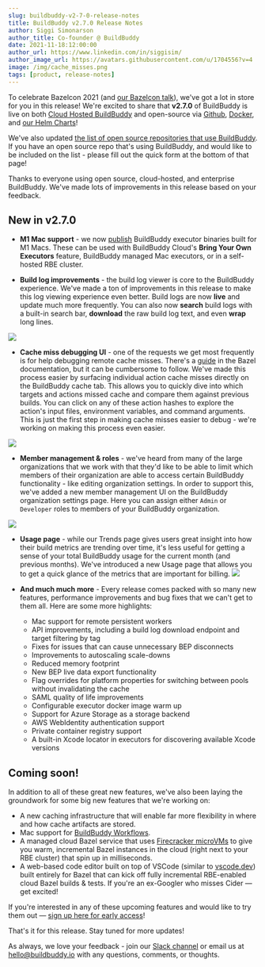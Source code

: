 ```yaml
---
slug: buildbuddy-v2-7-0-release-notes
title: BuildBuddy v2.7.0 Release Notes
author: Siggi Simonarson
author_title: Co-founder @ BuildBuddy
date: 2021-11-18:12:00:00
author_url: https://www.linkedin.com/in/siggisim/
author_image_url: https://avatars.githubusercontent.com/u/1704556?v=4
image: /img/cache_misses.png
tags: [product, release-notes]
---
```


To celebrate Bazelcon 2021 (and [our Bazelcon talk](https://opensourcelive.withgoogle.com/events/bazelcon2021?talk=bazel-in-the-cloud)), we've got a lot in store for you in this release! We're excited to share that **v2.7.0** of BuildBuddy is live on both [Cloud Hosted BuildBuddy](https://app.buildbuddy.io/) and open-source via [Github](https://github.com/buildbuddy-io/buildbuddy), [Docker](https://github.com/buildbuddy-io/buildbuddy/blob/master/docs/on-prem.md#docker-image), and [our Helm Charts](https://github.com/buildbuddy-io/buildbuddy-helm)!

We've also updated [the list of open source repositories that use BuildBuddy](https://www.buildbuddy.io/open-source-repos). If you have an open source repo that's using BuildBuddy, and would like to be included on the list - please fill out the quick form at the bottom of that page!

Thanks to everyone using open source, cloud-hosted, and enterprise BuildBuddy. We've made lots of improvements in this release based on your feedback.

## New in v2.7.0

- **M1 Mac support** - we now [publish](https://github.com/buildbuddy-io/buildbuddy/releases/tag/v2.7.0) BuildBuddy executor binaries built for M1 Macs. These can be used with BuildBuddy Cloud's **Bring Your Own Executors** feature, BuildBuddy managed Mac executors, or in a self-hosted RBE cluster.

- **Build log improvements** - the build log viewer is core to the BuildBuddy experience. We've made a ton of improvements in this release to make this log viewing experience even better. Build logs are now **live** and update much more frequently. You can also now **search** build logs with a built-in search bar, **download** the raw build log text, and even **wrap** long lines.

![](images/build_logs.png)

- **Cache miss debugging UI** - one of the requests we get most frequently is for help debugging remote cache misses. There's a [guide](https://docs.bazel.build/versions/main/remote-execution-caching-debug.html) in the Bazel documentation, but it can be cumbersome to follow. We've made this process easier by surfacing individual action cache misses directly on the BuildBuddy cache tab. This allows you to quickly dive into which targets and actions missed cache and compare them against previous builds. You can click on any of these action hashes to explore the action's input files, environment variables, and command arguments. This is just the first step in making cache misses easier to debug - we're working on making this process even easier.

![](images/cache_misses.png)

- **Member management & roles** - we've heard from many of the large organizations that we work with that they'd like to be able to limit which members of their organization are able to access certain BuildBuddy functionality - like editing organization settings. In order to support this, we've added a new member management UI on the BuildBuddy organization settings page. Here you can assign either `Admin` or `Developer` roles to members of your BuildBuddy organization.

![](images/members.png)

- **Usage page** - while our Trends page gives users great insight into how their build metrics are trending over time, it's less useful for getting a sense of your total BuildBuddy usage for the current month (and previous months). We've introduced a new Usage page that allows you to get a quick glance of the metrics that are important for billing.
  ![](images/usage.png)

- **And much much more** - Every release comes packed with so many new features, performance improvements and bug fixes that we can't get to them all. Here are some more highlights:
  - Mac support for remote persistent workers
  - API improvements, including a build log download endpoint and target filtering by tag
  - Fixes for issues that can cause unnecessary BEP disconnects
  - Improvements to autoscaling scale-downs
  - Reduced memory footprint
  - New BEP live data export functionality
  - Flag overrides for platform properties for switching between pools without invalidating the cache
  - SAML quality of life improvements
  - Configurable executor docker image warm up
  - Support for Azure Storage as a storage backend
  - AWS WebIdentity authentication support
  - Private container registry support
  - A built-in Xcode locator in executors for discovering available Xcode versions

## Coming soon!

In addition to all of these great new features, we've also been laying the groundwork for some big new features that we're working on:

- A new caching infrastructure that will enable far more flexibility in where and how cache artifacts are stored.
- Mac support for [BuildBuddy Workflows](https://blog.buildbuddy.io/blog/meet-buildbuddy-workflows/).
- A managed cloud Bazel service that uses [Firecracker microVMs](https://firecracker-microvm.github.io/) to give you warm, incremental Bazel instances in the cloud (right next to your RBE cluster) that spin up in milliseconds.
- A web-based code editor built on top of VSCode (similar to [vscode.dev](https://vscode.dev/)) built entirely for Bazel that can kick off fully incremental RBE-enabled cloud Bazel builds & tests. If you're an ex-Googler who misses Cider &mdash; get excited!

If you're interested in any of these upcoming features and would like to try them out &mdash; [sign up here for early access](https://buildbuddy.typeform.com/to/BZikT3Eu)!

That's it for this release. Stay tuned for more updates!

As always, we love your feedback - join our [Slack channel](https://slack.buildbuddy.io) or email us at <hello@buildbuddy.io> with any questions, comments, or thoughts.
